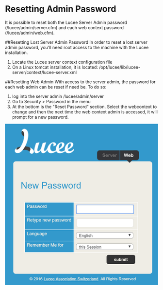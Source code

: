 # Resetting Admin Password

It is possible to reset both the Lucee Server Admin password (/lucee/admin/server.cfm) and each web context password (/lucee/admin/web.cfm).


##Resetting Lost Server Admin Password
In order to reset a lost server admin password, you'll need root access to the machine with the Lucee installation.

1. Locate the Lucee server context configuration file
  2. On a Linux tomcat installation, it is located: /opt/lucee/lib/lucee-server/context/lucee-server.xml


##Resetting Web Admin
With access to the server admin, the password for each web admin can be reset if need be. To do so:

1. log into the server admin /lucee/admin/server
2. Go to Security > Password in the menu
3. At the bottom is the "Reset Password" section. Select the webcontext to change and then the next time the web context admin is accessed, it will prompt for a new password.

![](password_reset.cfm.png)